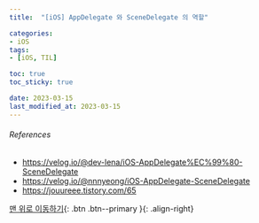 ```yaml
---
title:  "[iOS] AppDelegate 와 SceneDelegate 의 역할"

categories:
- iOS
tags:
- [iOS, TIL]

toc: true
toc_sticky: true

date: 2023-03-15
last_modified_at: 2023-03-15
---
```


###### References

- https://velog.io/@dev-lena/iOS-AppDelegate%EC%99%80-SceneDelegate
- https://velog.io/@nnnyeong/iOS-AppDelegate-SceneDelegate
- https://jouureee.tistory.com/65

[맨 위로 이동하기](#){: .btn .btn--primary }{: .align-right} 